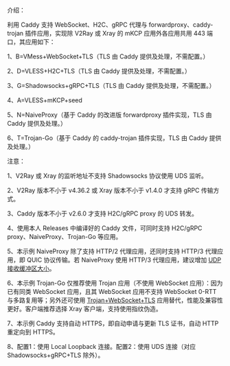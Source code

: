 介绍：

利用 Caddy 支持 WebSocket、H2C、gRPC 代理与 forwardproxy、caddy-trojan 插件应用，实现除 V2Ray 或 Xray 的 mKCP 应用外各应用共用 443 端口，其应用如下：

1、B=VMess+WebSocket+TLS（TLS 由 Caddy 提供及处理，不需配置。）

2、D=VLESS+H2C+TLS（TLS 由 Caddy 提供及处理，不需配置。）

3、G=Shadowsocks+gRPC+TLS（TLS 由 Caddy 提供及处理，不需配置。）

4、A=VLESS+mKCP+seed

5、N=NaiveProxy（基于 Caddy 的改进版 forwardproxy 插件实现，TLS 由 Caddy 提供及处理。）

6、T=Trojan-Go（基于 Caddy 的 caddy-trojan 插件实现，TLS 由 Caddy 提供及处理。）

注意：

1、V2Ray 或 Xray 的监听地址不支持 Shadowsocks 协议使用 UDS 监听。

2、V2Ray 版本不小于 v4.36.2 或 Xray 版本不小于 v1.4.0 才支持 gRPC 传输方式。

3、Caddy 版本不小于 v2.6.0 才支持 H2C/gRPC proxy 的 UDS 转发。

4、使用本人 Releases 中编译好的 Caddy 文件，可同时支持 H2C/gRPC proxy、NaiveProxy、Trojan-Go 等应用。

5、本示例 NaiveProxy 除了支持 HTTP/2 代理应用，还同时支持 HTTP/3 代理应用，即 QUIC 协议传输。若 NaiveProxy 使用 HTTP/3 代理应用，建议增加 [UDP 接收缓冲区大小](https://github.com/lucas-clemente/quic-go/wiki/UDP-Receive-Buffer-Size)。

6、本示例 Trojan-Go 仅推荐使用 Trojan 应用（不使用 WebSocket 应用）：因为已有同类 WebSocket 应用，且其 WebSocket 应用不支持 WebSocket 0-RTT 与多路复用等；另外还可使用 [Trojan+WebSocket+TLS](https://github.com/lxhao61/integrated-examples/tree/main/V2Ray(Trojan%2BWebSocket)%2BCaddy%5CNginx) 应用替代，性能及兼容性更好。客户端推荐选择 Xray 客户端，支持使用指纹伪造。

7、本示例 Caddy 支持自动 HTTPS，即自动申请与更新 TLS 证书，自动 HTTP 重定向到 HTTPS。

8、配置1：使用 Local Loopback 连接。配置2：使用 UDS 连接（对应 Shadowsocks+gRPC+TLS 除外）。
